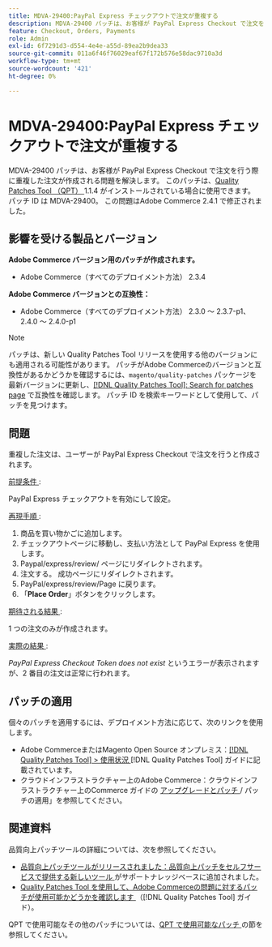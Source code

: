 ```yaml
---
title: MDVA-29400:PayPal Express チェックアウトで注文が重複する
description: MDVA-29400 パッチは、お客様が PayPal Express Checkout で注文を行う際に重複した注文が作成される問題を解決します。 このパッチは、[Quality Patches Tool （QPT） ] （https://experienceleague.adobe.com/en/docs/commerce-operations/tools/quality-patches-tool/quality-patches-tool-to-self-serve-quality-patches） 1.1.4 がインストールされている場合に利用できます。 パッチ ID は MDVA-29400。 この問題はAdobe Commerce 2.4.1 で修正されました。
feature: Checkout, Orders, Payments
role: Admin
exl-id: 6f7291d3-d554-4e4e-a55d-89ea2b9dea33
source-git-commit: 011a6f46f76029eaf67f172b576e58dac9710a3d
workflow-type: tm+mt
source-wordcount: '421'
ht-degree: 0%

---
```


# MDVA-29400:PayPal Express チェックアウトで注文が重複する

MDVA-29400 パッチは、お客様が PayPal Express Checkout で注文を行う際に重複した注文が作成される問題を解決します。 このパッチは、[Quality Patches Tool （QPT） ](https://experienceleague.adobe.com/en/docs/commerce-operations/tools/quality-patches-tool/quality-patches-tool-to-self-serve-quality-patches)1.1.4 がインストールされている場合に使用できます。 パッチ ID は MDVA-29400。 この問題はAdobe Commerce 2.4.1 で修正されました。

## 影響を受ける製品とバージョン

**Adobe Commerce バージョン用のパッチが作成されます。**

* Adobe Commerce（すべてのデプロイメント方法） 2.3.4

**Adobe Commerce バージョンとの互換性：**

* Adobe Commerce（すべてのデプロイメント方法） 2.3.0 ～ 2.3.7-p1、2.4.0 ～ 2.4.0-p1

>[!NOTE]
>
>パッチは、新しい Quality Patches Tool リリースを使用する他のバージョンにも適用される可能性があります。 パッチがAdobe Commerceのバージョンと互換性があるかどうかを確認するには、`magento/quality-patches` パッケージを最新バージョンに更新し、[[!DNL Quality Patches Tool]: Search for patches page](https://experienceleague.adobe.com/en/docs/commerce-operations/tools/quality-patches-tool/quality-patches-tool-to-self-serve-quality-patches) で互換性を確認します。 パッチ ID を検索キーワードとして使用して、パッチを見つけます。

## 問題

重複した注文は、ユーザーが PayPal Express Checkout で注文を行うと作成されます。

<u> 前提条件 </u>:

PayPal Express チェックアウトを有効にして設定。

<u> 再現手順 </u>:

1. 商品を買い物かごに追加します。
1. チェックアウトページに移動し、支払い方法として PayPal Express を使用します。
1. Paypal/express/review/ ページにリダイレクトされます。
1. 注文する。 成功ページにリダイレクトされます。
1. PayPal/express/review/Page に戻ります。
1. 「**Place Order**」ボタンをクリックします。

<u> 期待される結果 </u>:

1 つの注文のみが作成されます。

<u> 実際の結果 </u>:

*PayPal Express Checkout Token does not exist* というエラーが表示されますが、2 番目の注文は正常に行われます。

## パッチの適用

個々のパッチを適用するには、デプロイメント方法に応じて、次のリンクを使用します。

* Adobe CommerceまたはMagento Open Source オンプレミス：[[!DNL Quality Patches Tool] > 使用状況 ](/help/tools/quality-patches-tool/usage.md) [!DNL Quality Patches Tool] ガイドに記載されています。
* クラウドインフラストラクチャー上のAdobe Commerce：クラウドインフラストラクチャー上のCommerce ガイドの [ アップグレードとパッチ ](https://experienceleague.adobe.com/docs/commerce-cloud-service/user-guide/develop/upgrade/apply-patches.html)/ パッチの適用」を参照してください。

## 関連資料

品質向上パッチツールの詳細については、次を参照してください。

* [ 品質向上パッチツールがリリースされました：品質向上パッチをセルフサービスで提供する新しいツール ](https://experienceleague.adobe.com/en/docs/commerce-operations/tools/quality-patches-tool/quality-patches-tool-to-self-serve-quality-patches) がサポートナレッジベースに追加されました。
* [Quality Patches Tool を使用して、Adobe Commerceの問題に対するパッチが使用可能かどうかを確認します ](/help/tools/quality-patches-tool/patches-available-in-qpt/check-patch-for-magento-issue-with-magento-quality-patches.md) （[!DNL Quality Patches Tool] ガイド）。

QPT で使用可能なその他のパッチについては、[QPT で使用可能なパッチ ](https://support.magento.com/hc/en-us/sections/360010506631-Patches-available-in-MQP-tool-) の節を参照してください。
